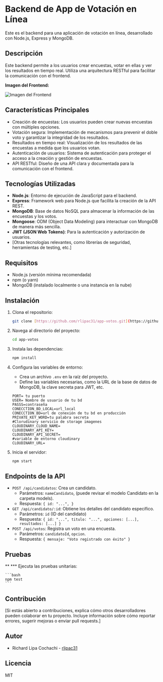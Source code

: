 # Backend de App de Votación en Línea

Este es el backend para una aplicación de votación en línea, desarrollado con Node.js, Express y MongoDB.

## Descripción

Este backend permite a los usuarios crear encuestas, votar en ellas y ver los resultados en tiempo real. Utiliza una arquitectura RESTful para facilitar la comunicación con el frontend.

**Imagen del Frontend:**

![Imagen del Frontend]('https://res.cloudinary.com/rlipac/image/upload/v1743039674/votos_degbfu.png')  


## Características Principales

* Creación de encuestas: Los usuarios pueden crear nuevas encuestas con múltiples opciones.
* Votación segura: Implementación de mecanismos para prevenir el doble voto y garantizar la integridad de los resultados.
* Resultados en tiempo real: Visualización de los resultados de las encuestas a medida que los usuarios votan.
* Autenticación de usuarios: Sistema de autenticación para proteger el acceso a la creación y gestión de encuestas.
* API RESTful: Diseño de una API clara y documentada para la comunicación con el frontend.

## Tecnologías Utilizadas

* **Node.js**: Entorno de ejecución de JavaScript para el backend.
* **Express**: Framework web para Node.js que facilita la creación de la API REST.
* **MongoDB**: Base de datos NoSQL para almacenar la información de las encuestas y los votos.
* **Mongoose**: ODM (Object Data Modeling) para interactuar con MongoDB de manera más sencilla.
* **JWT (JSON Web Tokens)**: Para la autenticación y autorización de usuarios.
* [Otras tecnologías relevantes, como librerías de seguridad, herramientas de testing, etc.]

## Requisitos

* Node.js (versión mínima recomendada)
* npm (o yarn)
* MongoDB (instalado localmente o una instancia en la nube)

## Instalación

1.  Clona el repositorio:

    ```bash
    git clone [https://github.com/rlipac31/app-votos.git](https://github.com/rlipac31/app-votos.git)
    ```

2.  Navega al directorio del proyecto:

    ```bash
    cd app-votos
    ```

3.  Instala las dependencias:

    ```bash
    npm install
    ```

4.  Configura las variables de entorno:

    * Crea un archivo `.env` en la raíz del proyecto.
    * Define las variables necesarias, como la URL de la base de datos de MongoDB, la clave secreta para JWT, etc.

    ```
    PORT= tu puerto
    USER= Nombre de usuario de tu bd
    PASSS=contraseña
    CONECCTION_BD_LOCAL=url_local
    CONECCTION_BD=url de conexión de tu bd en producción
    PRIVATE_KEY_WORD=tu palabra secreta
    #Clorudinary servicio de storage imagenes
    CLOUDINARY_CLOUD_NAME=
    CLOUDINARY_API_KEY=
    CLOUDINARY_API_SECRET=
    #variable de entorno cloudinary
    CLOUDINARY_URL=
    ```

5.  Inicia el servidor:

    ```bash
    npm start
    ```

## Endpoints de la API

* `POST /api/candidatos`: Crea un candidato.
    * Parámetros: `nameCandidato`, (puede revisar el modelo Candidato en la carpeta models).
    * Respuesta: `{ id: "...", }`
* `GET /api/candidato/:id`: Obtiene los detalles del candidato específico.
    * Parámetros: `id` (ID del candidato)
    * Respuesta: `{ id: "...", titulo: "...", opciones: [...], resultados: [...] }`
* `POST /api/votos`: Registra un voto en una encuesta.
    * Parámetros: `candidatoId`, `opcion`.
    * Respuesta: `{ mensaje: "Voto registrado con éxito" }`

## Pruebas
**
*** Ejecuta las pruebas unitarias:

    ```bash
    npm test
    ```

## Contribución

[Si estás abierto a contribuciones, explica cómo otros desarrolladores pueden colaborar en tu proyecto. Incluye información sobre cómo reportar errores, sugerir mejoras o enviar pull requests.]

## Autor

* Richard Lipa Cochachi - [rlipac31](https://github.com/rlipac31)

## Licencia

MIT